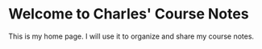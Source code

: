 # Welcome to Charles' Course Notes

This is my home page. I will use it to organize and share my course notes.
